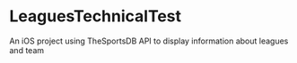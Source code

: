 # LeaguesTechnicalTest
An iOS project using TheSportsDB API to display information about leagues and team
